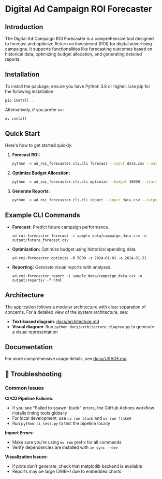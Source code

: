 # Digital Ad Campaign ROI Forecaster

## Introduction
The Digital Ad Campaign ROI Forecaster is a comprehensive tool designed to forecast and optimize Return on Investment (ROI) for digital advertising campaigns. It supports functionalities like forecasting outcomes based on historical data, optimizing budget allocation, and generating detailed reports.

## Installation

To install the package, ensure you have Python 3.8 or higher. Use pip for the following installation:

```bash
pip install .
```

Alternatively, if you prefer uv:

```bash
uv install
```

## Quick Start

Here's how to get started quickly:

1. **Forecast ROI:**

   ```bash
   python -m ad_roi_forecaster.cli.cli forecast --input data.csv --output forecasts.csv
   ```

2. **Optimize Budget Allocation:**

   ```bash
   python -m ad_roi_forecaster.cli.cli optimize --budget 10000 --start-date 2024-01-01 --end-date 2024-01-31
   ```

3. **Generate Reports:**

   ```bash
   python -m ad_roi_forecaster.cli.cli report --input data.csv --output-dir reports/
   ```

## Example CLI Commands
- **Forecast:** Predict future campaign performance.
  ```
  ad-roi-forecaster forecast -i sample_data/campaign_data.csv -o output/future_forecast.csv
  ```

- **Optimization:** Optimize budget using historical spending data.
  ```
  ad-roi-forecaster optimize -b 5000 -s 2024-01-01 -e 2024-01-31
  ```

- **Reporting:** Generate visual reports with analyses.
  ```
  ad-roi-forecaster report -i sample_data/campaign_data.csv -o output/reports/ -f html
  ```

## Architecture

The application follows a modular architecture with clear separation of concerns. For a detailed view of the system architecture, see:

- **Text-based diagram**: [docs/architecture.md](docs/architecture.md)
- **Visual diagram**: Run `python docs/architecture_diagram.py` to generate a visual representation

## Documentation

For more comprehensive usage details, see [docs/USAGE.md](docs/USAGE.md).

## 🔧 Troubleshooting

### Common Issues

**CI/CD Pipeline Failures:**
- If you see "Failed to spawn: black" errors, the GitHub Actions workflow installs linting tools globally
- For local development, use `uv run black` and `uv run flake8`
- Run `python ci_test.py` to test the pipeline locally

**Import Errors:**
- Make sure you're using `uv run` prefix for all commands
- Verify dependencies are installed with `uv sync --dev`

**Visualization Issues:**
- If plots don't generate, check that matplotlib backend is available
- Reports may be large (2MB+) due to embedded charts

